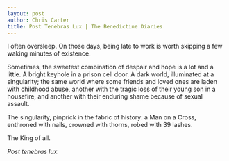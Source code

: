 ```yaml
---
layout: post
author: Chris Carter
title: Post Tenebras Lux | The Benedictine Diaries
---
```


I often oversleep. On those days, being late to work is worth skipping a few waking minutes of existence.

Sometimes, the sweetest combination of despair and hope is a lot and a little. A bright keyhole in a prison cell door. A dark world, illuminated at a singularity; the same world where some friends and loved ones are laden with childhood abuse, another with the tragic loss of their young son in a housefire, and another with their enduring shame because of sexual assault.

The singularity, pinprick in the fabric of history: a Man on a Cross, enthroned with nails, crowned with thorns, robed with 39 lashes.

The King of all.

_Post tenebras lux._
